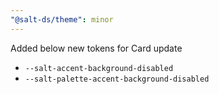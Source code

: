 ```yaml
---
"@salt-ds/theme": minor
---
```


Added below new tokens for Card update

- `--salt-accent-background-disabled`
- `--salt-palette-accent-background-disabled`
